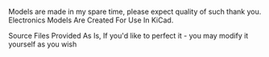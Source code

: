 Models are made in my spare time, please expect quality of such thank you. Electronics Models Are Created For Use In KiCad.

Source Files Provided As Is, If you'd like to perfect it - you may modify it yourself as you wish
